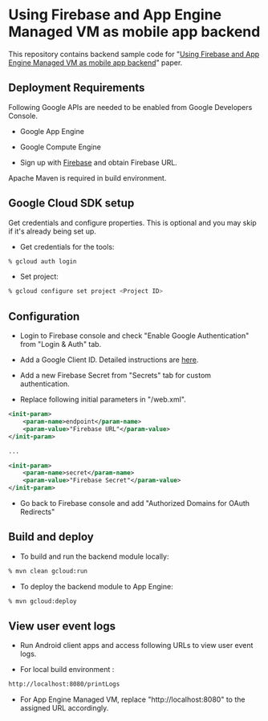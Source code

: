 # Using Firebase and App Engine Managed VM as mobile app backend

This repository contains backend sample code for "[Using Firebase and App Engine Managed VM as mobile app backend](https://cloud.google.com/solutions/mobile/mobile-app-backend-on-cloud-platform#firebase-managed-vms)" paper.


## Deployment Requirements
Following Google APIs are needed to be enabled from Google Developers Console.
- Google App Engine

- Google Compute Engine

- Sign up with [Firebase](https://www.firebase.com/) and obtain Firebase URL.

Apache Maven is required in build environment. 


## Google Cloud SDK setup
Get credentials and configure properties. This is optional and you may skip if it's already being set up.

- Get credentials for the tools:
```bash
% gcloud auth login
```

- Set project:
```bash
% gcloud configure set project <Project ID>
```


## Configuration
- Login to Firebase console and check "Enable Google Authentication" from "Login & Auth" tab.

- Add a Google Client ID. Detailed instructions are [here](https://www.firebase.com/docs/web/guide/login/google.html).

- Add a new Firebase Secret from "Secrets" tab for custom authentication.

- Replace following initial parameters in "<WEB-INF>/web.xml". 

```xml
<init-param>
	<param-name>endpoint</param-name>
	<param-value>"Firebase URL"</param-value>
</init-param>

...

<init-param>
	<param-name>secret</param-name>
	<param-value>"Firebase Secret"</param-value>
</init-param>
```

- Go back to Firebase console and add "Authorized Domains for OAuth Redirects"


## Build and deploy
- To build and run the backend module locally:
```bash
% mvn clean gcloud:run
```

- To deploy the backend module to App Engine:
```bash
% mvn gcloud:deploy
```


## View user event logs
- Run Android client apps and access following URLs to view user event logs.

- For local build environment :
```bash
http://localhost:8080/printLogs
```
 
- For App Engine Managed VM, replace "http://localhost:8080" to the assigned URL accordingly.


